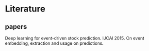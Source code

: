 # Literature

## papers
Deep learning for event-driven stock prediction. IJCAI 2015. On event embedding, extraction and usage on predictions.
